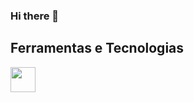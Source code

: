 ### Hi there 👋

## Ferramentas e Tecnologias

<img src="https://cdn.jsdelivr.net/gh/devicons/devicon/icons/git/git-original.svg" width="40" height="40"/>
          
           
          
            

